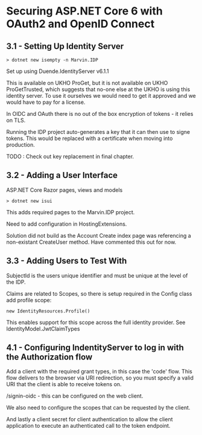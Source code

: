 # Securing ASP.NET Core 6 with OAuth2 and OpenID Connect

## 3.1 - Setting Up Identity Server

```
> dotnet new isempty -n Marvin.IDP
```

Set up using Duende.IdentityServer v6.1.1

This is available on UKHO ProGet, but it is not available on UKHO ProGetTrusted, which suggests that no-one else at the UKHO is using this identity server. To use it ourselves we would need to get it approved and we would have to pay for a license.

In OIDC and OAuth there is no out of the box encryption of tokens - it relies on TLS.

Running the IDP project auto-generates a key that it can then use to signe tokens. This would be replaced with a certificate when moving into production.

TODO : Check out key replacement in final chapter.

## 3.2 - Adding a User Interface

ASP.NET Core Razor pages, views and models

```
> dotnet new isui
```

This adds required pages to the Marvin.IDP project.

Need to add configuration in HostingExtensions.

Solution did not build as the Account Create index page was referencing a non-existant CreateUser method. Have commented this out for now.

## 3.3 - Adding Users to Test With

SubjectId is the users unique identifier and must be unique at the level of the IDP.

Claims are related to Scopes, so there is setup required in the Config class add profile scope:

```
new IdentityResources.Profile()
```

This enables support for this scope across the full identity provider. See IdentityModel.JwtClaimTypes

## 4.1 - Configuring IndentityServer to log in with the Authorization flow

Add a client with the required grant types, in this case the 'code' flow. This flow delivers to the browser via URI redirection, so you must specify a valid URI that the client is able to receive tokens on.

/signin-oidc - this can be configured on the web client.

We also need to configure the scopes that can be requested by the client.

And lastly a client secret for client authentication to allow the client application to execute an authenticated call to the token endpoint.